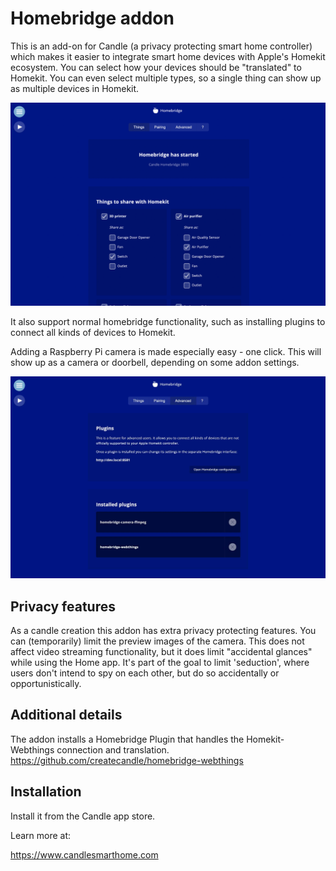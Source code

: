 # Homebridge addon

This is an add-on for Candle (a privacy protecting smart home controller) which makes it easier to integrate smart home devices with Apple's Homekit ecosystem. You can select how your devices should be "translated" to Homekit. You can even select multiple types, so a single thing can show up as multiple devices in Homekit.

![Homebridge screenshot](screenshot.png)

It also support normal homebridge functionality, such as installing plugins to connect all kinds of devices to Homekit. 

Adding a Raspberry Pi camera is made especially easy - one click. This will show up as a camera or doorbell, depending on some addon settings.

![Homebridge screenshot](screenshot.jpg)

## Privacy features

As a candle creation this addon has extra privacy protecting features. You can (temporarily) limit the preview images of the camera. This does not affect video streaming functionality, but it does limit "accidental glances" while using the Home app. It's part of the goal to limit 'seduction', where users don't intend to spy on each other, but do so accidentally or opportunistically.

## Additional details

The addon installs a Homebridge Plugin that handles the Homekit-Webthings connection and translation. https://github.com/createcandle/homebridge-webthings

## Installation

Install it from the Candle app store.

Learn more at:

https://www.candlesmarthome.com
